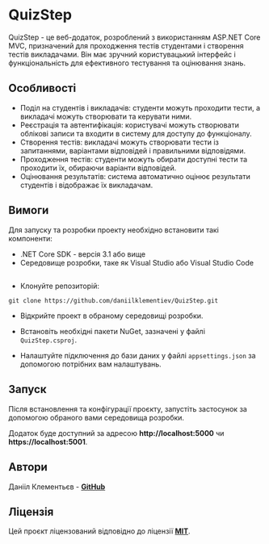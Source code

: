 # QuizStep
QuizStep - це веб-додаток, розроблений з використанням ASP.NET Core MVC, призначений для проходження тестів студентами і створення тестів викладачами. Він має зручний користувацький інтерфейс і функціональність для ефективного тестування та оцінювання знань.

## Особливості
* Поділ на студентів і викладачів: студенти можуть проходити тести, а викладачі можуть створювати та керувати ними.
* Реєстрація та автентифікація: користувачі можуть створювати облікові записи та входити в систему для доступу до функціоналу.
* Створення тестів: викладачі можуть створювати тести із запитаннями, варіантами відповідей і правильними відповідями.
* Проходження тестів: студенти можуть обирати доступні тести та проходити їх, обираючи варіанти відповідей.
* Оцінювання результатів: система автоматично оцінює результати студентів і відображає їх викладачам.

## Вимоги
Для запуску та розробки проекту необхідно встановити такі компоненти:

* .NET Core SDK - версія 3.1 або вище
* Середовище розробки, таке як Visual Studio або Visual Studio Code

## 
* Клонуйте репозиторій:
```
git clone https://github.com/daniilklementiev/QuizStep.git
```
* Відкрийте проект в обраному середовищі розробки.

* Встановіть необхідні пакети NuGet, зазначені у файлі `QuizStep.csproj`.

* Налаштуйте підключення до бази даних у файлі `appsettings.json` за допомогою потрібних вам налаштувань.

## Запуск
Після встановлення та конфігурації проєкту, запустіть застосунок за допомогою обраного вами середовища розробки.

Додаток буде доступний за адресою **http://localhost:5000** чи **https://localhost:5001**.


## Автори
Данііл Клементьєв - **[GitHub](https://github.com/daniilklementiev)**

## Ліцензія
Цей проєкт ліцензований відповідно до ліцензії **[MIT](https://github.com/git/git-scm.com/blob/main/MIT-LICENSE.txt)**.
